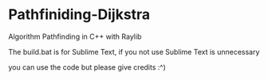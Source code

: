 # Pathfiniding-Dijkstra
Algorithm Pathfinding in C++ with Raylib

The build.bat is for Sublime Text, if you not use Sublime Text is unnecessary

you can use the code but please give credits :^)
